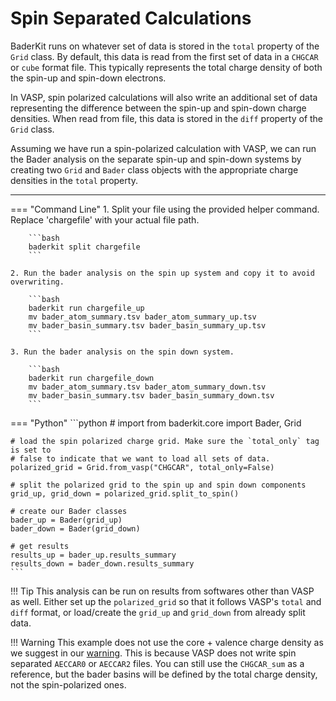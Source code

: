 # Spin Separated Calculations

BaderKit runs on whatever set of data is stored in the `total` property of the
`Grid` class. By default, this data is read from the first set of
data in a `CHGCAR` or `cube` format file. This typically represents the total
charge density of both the spin-up and spin-down electrons.

In VASP, spin polarized calculations will also write an additional set of data
representing the difference between the spin-up and spin-down charge densities.
When read from file, this data is stored in the `diff` property of the `Grid`
class.

Assuming we have run a spin-polarized calculation with VASP, we can run the
Bader analysis on the separate spin-up and spin-down systems by creating two
`Grid` and `Bader` class objects with the appropriate charge densities in the
`total` property.

---

=== "Command Line"
    1. Split your file using the provided helper command. Replace 'chargefile'
    with your actual file path.
    
        ```bash
        baderkit split chargefile
        ```
    
    2. Run the bader analysis on the spin up system and copy it to avoid overwriting.
    
        ```bash
        baderkit run chargefile_up
        mv bader_atom_summary.tsv bader_atom_summary_up.tsv
        mv bader_basin_summary.tsv bader_basin_summary_up.tsv
        ```
    
    3. Run the bader analysis on the spin down system.
    
        ```bash
        baderkit run chargefile_down
        mv bader_atom_summary.tsv bader_atom_summary_down.tsv
        mv bader_basin_summary.tsv bader_basin_summary_down.tsv
        ```

=== "Python"
    ```python
    # import 
    from baderkit.core import Bader, Grid
    
    # load the spin polarized charge grid. Make sure the `total_only` tag is set to
    # false to indicate that we want to load all sets of data.
    polarized_grid = Grid.from_vasp("CHGCAR", total_only=False)
    
    # split the polarized grid to the spin up and spin down components
    grid_up, grid_down = polarized_grid.split_to_spin()
    
    # create our Bader classes
    bader_up = Bader(grid_up)
    bader_down = Bader(grid_down)
    
    # get results
    results_up = bader_up.results_summary
    results_down = bader_down.results_summary
    ```
    

!!! Tip
    This analysis can be run on results from softwares other than VASP as well.
    Either set up the `polarized_grid` so that it follows VASP's `total` and `diff`
    format, or load/create the `grid_up` and `grid_down` from already split
    data.

!!! Warning
    This example does not use the core + valence charge density as we suggest in
    our [warning](/baderkit/#warning-for-vasp-and-other-pseudopotential-codes).
    This is because VASP does not write spin separated `AECCAR0` or `AECCAR2` files.
    You can still use the `CHGCAR_sum` as a reference, but the bader basins will
    be defined by the total charge density, not the spin-polarized ones.